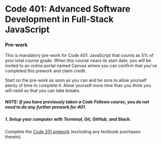 # Code 401: Advanced Software Development in Full-Stack JavaScript

### Pre-work

This is mandatory pre-work for Code 401: JavaScript that counts as 5% of your total course grade. When this course nears its start date, you will be invited to an online portal named Canvas where you can confirm that you've completed this prework and claim credit.

Start on the pre-work as soon as you can and be sure to allow yourself plenty of time to complete it. Allow yourself more time than you think you will need so that you can take breaks.

##### NOTE: If you have previously taken a Code Fellows course, you do not need to do any further prework for 401. 

##### 1. Setup your computer with Terminal, Git, GitHub, and Slack: 

Complete the <a href="https://github.com/codefellows/code-201-prework/blob/master/README.md#code-201-foundations-of-software-development" target="_blank">Code 201 prework</a> (excluding any textbook purchases therein).


